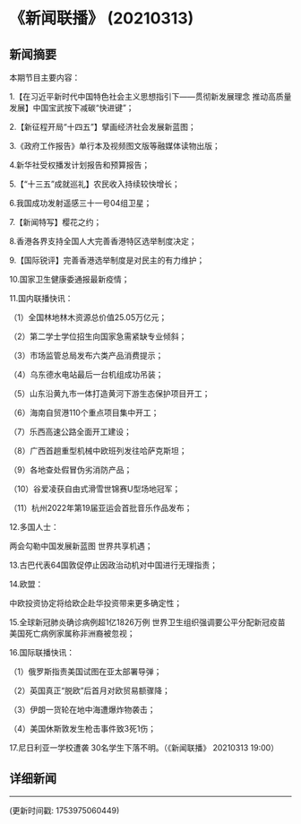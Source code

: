 # 《新闻联播》 (20210313)

## 新闻摘要

本期节目主要内容：


1.【在习近平新时代中国特色社会主义思想指引下——贯彻新发展理念 推动高质量发展】中国宝武按下减碳“快进键”；


2.【新征程开局“十四五”】擘画经济社会发展新蓝图；


3.《政府工作报告》单行本及视频图文版等融媒体读物出版；


4.新华社受权播发计划报告和预算报告；


5.【“十三五”成就巡礼】农民收入持续较快增长；


6.我国成功发射遥感三十一号04组卫星；


7.【新闻特写】樱花之约；


8.香港各界支持全国人大完善香港特区选举制度决定；


9.【国际锐评】完善香港选举制度是对民主的有力维护；


10.国家卫生健康委通报最新疫情；


11.国内联播快讯：


（1）全国林地林木资源总价值25.05万亿元；


（2）第二学士学位招生向国家急需紧缺专业倾斜；


（3）市场监管总局发布六类产品消费提示；


（4）乌东德水电站最后一台机组成功吊装；


（5）山东沿黄九市一体打造黄河下游生态保护项目开工；


（6）海南自贸港110个重点项目集中开工；


（7）乐西高速公路全面开工建设；


（8）广西首趟重型机械中欧班列发往哈萨克斯坦；


（9）各地查处假冒伪劣消防产品；


（10）谷爱凌获自由式滑雪世锦赛U型场地冠军；


（11）杭州2022年第19届亚运会首批音乐作品发布；


12.多国人士：

两会勾勒中国发展新蓝图 世界共享机遇；


13.古巴代表64国敦促停止因政治动机对中国进行无理指责；


14.欧盟：

中欧投资协定将给欧企赴华投资带来更多确定性；


15.全球新冠肺炎确诊病例超1亿1826万例 世界卫生组织强调要公平分配新冠疫苗 美国死亡病例家属称非洲裔被忽视；


16.国际联播快讯：


（1）俄罗斯指责美国试图在亚太部署导弹；


（2）英国真正“脱欧”后首月对欧贸易额骤降；


（3）伊朗一货轮在地中海遭爆炸物袭击；


（4）美国休斯敦发生枪击事件致3死1伤；


17.尼日利亚一学校遭袭 30名学生下落不明。（《新闻联播》 20210313 19:00）

## 详细新闻

---

(更新时间戳: 1753975060449)

